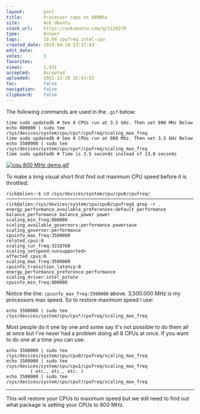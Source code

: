 ```yaml
---
layout:       post
title:        Processor caps at 800Mhz
site:         Ask Ubuntu
stack_url:    https://askubuntu.com/q/1139270
type:         Answer
tags:         16.04 cpufreq intel-cpu
created_date: 2019-04-29 23:17:43
edit_date:    
votes:        3
favorites:    
views:        1,931
accepted:     Accepted
uploaded:     2021-12-28 15:43:52
toc:          false
navigation:   false
clipboard:    false
---
```


The following commands are used in the `.gif` below:

``` 
time sudo updatedb # See 8 CPUs run at 3.5 GHz. Then set 800 MHz Below
echo 800000 | sudo tee /sys/devices/system/cpu/cpu*/cpufreq/scaling_max_freq
time sudo updatedb # See 8 CPUs run at 800 Mhz. Then set 3.5 GHz Below
echo 3500000 | sudo tee /sys/devices/system/cpu/cpu*/cpufreq/scaling_max_freq
time sudo updatedb # Time is 3.5 seconds instead of 13.8 seconds

```

[![cpu 800 MHz demo.gif][1]][1]

To make a long visual short first find out maximum CPU speed before it is throttled:

``` 
rick@alien:~$ cd /sys/devices/system/cpu/cpu0/cpufreq/
───────────────────────────────────────────────────────────────────────────────────────────
rick@alien:/sys/devices/system/cpu/cpu0/cpufreq$ grep -r .
energy_performance_available_preferences:default performance balance_performance balance_power power 
scaling_min_freq:800000
scaling_available_governors:performance powersave
scaling_governor:performance
cpuinfo_max_freq:3500000
related_cpus:0
scaling_cur_freq:3218768
scaling_setspeed:<unsupported>
affected_cpus:0
scaling_max_freq:3500000
cpuinfo_transition_latency:0
energy_performance_preference:performance
scaling_driver:intel_pstate
cpuinfo_min_freq:800000

```

Notice the line: `cpuinfo_max_freq:3500000` above. 3,500.000 MHz is my processors max speed. So to restore maximum speed I use:

``` 
echo 3500000 | sudo tee /sys/devices/system/cpu/cpu*/cpufreq/scaling_max_freq

```

Most people do it one by one and some say it's not possible to do them all at once but I've never had a problem doing all 8 CPUs at once. If you want to do one at a time you can use:

``` 
echo 3500000 | sudo tee /sys/devices/system/cpu/cpu0/cpufreq/scaling_max_freq
echo 3500000 | sudo tee /sys/devices/system/cpu/cpu1/cpufreq/scaling_max_freq
         ( etc., etc., etc. )
echo 3500000 | sudo tee /sys/devices/system/cpu/cpu7/cpufreq/scaling_max_freq

```


----------

This will restore your CPUs to maximum speed but we still need to find out what package is setting your CPUs to 800 MHz.

  [1]: https://i.stack.imgur.com/uvime.gif
